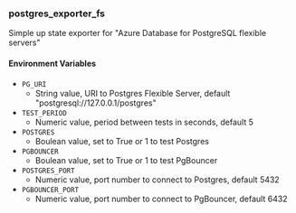### postgres_exporter_fs

Simple up state exporter for "Azure Database for PostgreSQL flexible servers"

#### Environment Variables
- `PG_URI`
  - String value, URI to Postgres Flexible Server, default "postgresql://127.0.0.1/postgres"
- `TEST_PERIOD`
  - Numeric value, period between tests in seconds, default 5
- `POSTGRES`
  - Boulean value, set to True or 1 to test Postgres
- `PGBOUNCER`
  - Boulean value, set to True or 1 to test PgBouncer
- `POSTGRES_PORT`
  - Numeric value, port number to connect to Postgres, default 5432
- `PGBOUNCER_PORT`
  - Numeric value, port number to connect to PgBouncer, default 6432
